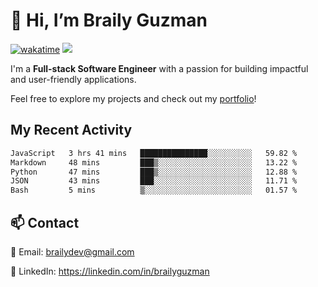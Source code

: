 # 👋 Hi, I’m Braily Guzman
[![wakatime](https://wakatime.com/badge/user/78b9a827-5162-4c58-9330-4ea970cf6de4.svg)](https://wakatime.com/@78b9a827-5162-4c58-9330-4ea970cf6de4)
![](https://komarev.com/ghpvc/?username=brailyguzman)

I'm a **Full-stack Software Engineer** with a passion for building impactful and user-friendly applications.

Feel free to explore my projects and check out my [portfolio](https://braily.dev)!


## My Recent Activity
<!--START_SECTION:waka-->

```txt
JavaScript   3 hrs 41 mins   ███████████████░░░░░░░░░░   59.82 %
Markdown     48 mins         ███▒░░░░░░░░░░░░░░░░░░░░░   13.22 %
Python       47 mins         ███▒░░░░░░░░░░░░░░░░░░░░░   12.88 %
JSON         43 mins         ███░░░░░░░░░░░░░░░░░░░░░░   11.71 %
Bash         5 mins          ▒░░░░░░░░░░░░░░░░░░░░░░░░   01.57 %
```

<!--END_SECTION:waka-->

## 📫 Contact
📧 Email: brailydev@gmail.com

🔗 LinkedIn: https://linkedin.com/in/brailyguzman
